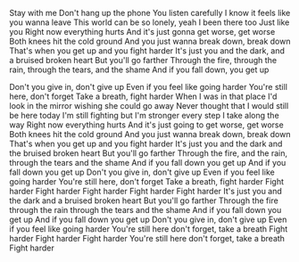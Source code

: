 Stay with me
Don't hang up the phone
You listen carefully
I know it feels like you wanna leave
This world can be so lonely, yeah I been there too
Just like you
Right now everything hurts
And it's just gonna get worse, get worse
Both knees hit the cold ground
And you just wanna break down, break down
That's when you get up and you fight harder
It's just you and the dark, and a bruised broken heart
But you'll go farther
Through the fire, through the rain, through the tears, and the shame
And if you fall down, you get up

Don't you give in, don't give up
Even if you feel like going harder
You're still here, don't forget
Take a breath, fight harder
When I was in that place
I'd look in the mirror wishing she could go away
Never thought that I would still be here today
I'm still fighting but I'm stronger every step I take along the way
Right now everything hurts
And it's just going to get worse, get worse
Both knees hit the cold ground
And you just wanna break down, break down
That's when you get up and you fight harder
It's just you and the dark and the bruised broken heart
But you'll go farther
Through the fire, and the rain, through the tears and the shame
And if you fall down you get up
And if you fall down you get up
Don't you give in, don't give up
Even if you feel like going harder
You're still here, don't forget
Take a breath, fight harder
Fight harder
Fight harder
Fight harder
Fight harder
Fight harder
It's just you and the dark and a bruised broken heart
But you'll go farther
Through the fire through the rain through the tears and the shame
And if you fall down you get up
And if you fall down you get up
Don't you give in, don't give up
Even if you feel like going harder
You're still here don't forget, take a breath
Fight harder
Fight harder
Fight harder
You're still here don't forget, take a breath
Fight harder
